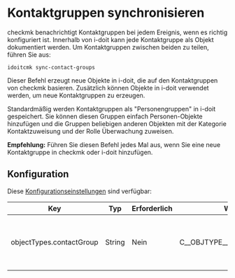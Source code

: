 # Kontaktgruppen synchronisieren

checkmk benachrichtigt Kontaktgruppen bei jedem Ereignis, wenn es richtig konfiguriert ist. Innerhalb von i-doit kann jede Kontaktgruppe als Objekt dokumentiert werden. Um Kontaktgruppen zwischen beiden zu teilen, führen Sie aus:

```shell
idoitcmk sync-contact-groups
```

Dieser Befehl erzeugt neue Objekte in i-doit, die auf den Kontaktgruppen von checkmk basieren. Zusätzlich können Objekte in i-doit verwendet werden, um neue Kontaktgruppen zu erzeugen.

Standardmäßig werden Kontaktgruppen als "Personengruppen" in i-doit gespeichert. Sie können diesen Gruppen einfach Personen\-Objekte hinzufügen und die Gruppen beliebigen anderen Objekten mit der Kategorie Kontaktzuweisung und der Rolle Überwachung zuweisen.

**Empfehlung:** Führen Sie diesen Befehl jedes Mal aus, wenn Sie eine neue Kontaktgruppe in checkmk oder i-doit hinzufügen.

## Konfiguration

Diese [Konfigurationseinstellungen](./konfiguration.md) sind verfügbar:

| Key                      | Typ    | Erforderlich | Wert                     | Beschreibung                                                                 |
| ------------------------ | ------ | ------------ | ------------------------ | ---------------------------------------------------------------------------- |
| objectTypes.contactGroup | String | Nein         | C__OBJTYPE__PERSON_GROUP | Kontaktgruppen werden durch diesen Typ gekennzeichnet (Konstante verwenden!) |
